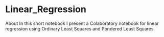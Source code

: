 # Linear_Regression
About In this short notebook I present a Colaboratory notebook for linear regression using Ordinary Least Squares and Pondered Least Squares

